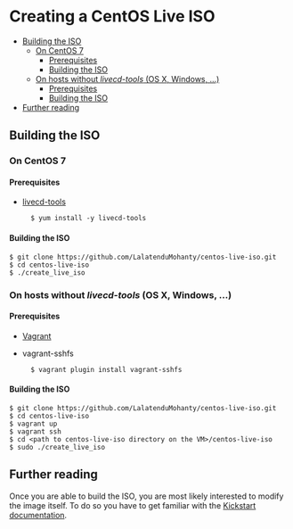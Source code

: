 <a name="creating-a-centos-live-iso"></a>
# Creating a CentOS Live ISO

<!-- MarkdownTOC -->

- [Building the ISO](#building-the-iso)
	- [On CentOS 7](#on-centos-7)
		- [Prerequisites](#prerequisites)
		- [Building the ISO](#building-the-iso-1)
	- [On hosts without _livecd-tools_ \(OS X, Windows, ...\)](#on-hosts-without-livecd-tools-os-x-windows-)
		- [Prerequisites](#prerequisites-1)
		- [Building the ISO](#building-the-iso-2)
- [Further reading](#further-reading)

<!-- /MarkdownTOC -->

<a name="building-the-iso"></a>
## Building the ISO

<a name="on-centos-7"></a>
### On CentOS 7

<a name="prerequisites"></a>
#### Prerequisites

* [livecd-tools](https://github.com/rhinstaller/livecd-tools)

        $ yum install -y livecd-tools

<a name="building-the-iso-1"></a>
#### Building the ISO

```
$ git clone https://github.com/LalatenduMohanty/centos-live-iso.git
$ cd centos-live-iso
$ ./create_live_iso
```

<a name="on-hosts-without-livecd-tools-os-x-windows-"></a>
### On hosts without _livecd-tools_ (OS X, Windows, ...)

<a name="prerequisites-1"></a>
#### Prerequisites

* [Vagrant](https://www.vagrantup.com/)
* vagrant-sshfs

        $ vagrant plugin install vagrant-sshfs

<a name="building-the-iso-2"></a>
#### Building the ISO

```
$ git clone https://github.com/LalatenduMohanty/centos-live-iso.git
$ cd centos-live-iso
$ vagrant up
$ vagrant ssh
$ cd <path to centos-live-iso directory on the VM>/centos-live-iso
$ sudo ./create_live_iso
```

<a name="further-reading"></a>
## Further reading

Once you are able to build the ISO, you are most likely interested to modify the
image itself. To do so you have to get familiar with the [Kickstart documentation](https://github.com/rhinstaller/pykickstart/blob/master/docs/kickstart-docs.rst).


